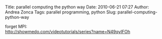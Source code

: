 Title: parallel computing the python way
Date: 2010-06-21 07:27
Author: Andrea Zonca
Tags: parallel programming, python
Slug: parallel-computing-python-way

<p>
 forget MPI:
 <br/>
 <a href="http://showmedo.com/videotutorials/series?name=N49qyIFOh">
  http://showmedo.com/videotutorials/series?name=N49qyIFOh
 </a>
</p>